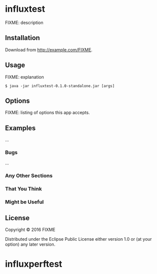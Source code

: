 # influxtest

FIXME: description

## Installation

Download from http://example.com/FIXME.

## Usage

FIXME: explanation

    $ java -jar influxtest-0.1.0-standalone.jar [args]

## Options

FIXME: listing of options this app accepts.

## Examples

...

### Bugs

...

### Any Other Sections
### That You Think
### Might be Useful

## License

Copyright © 2016 FIXME

Distributed under the Eclipse Public License either version 1.0 or (at
your option) any later version.
# influxperftest
